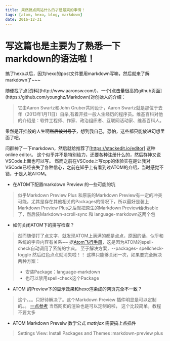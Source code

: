 ```yaml
---
title: 果然搞点网站什么的才是最爽的事情！
tags: [atom, hexo, blog, markdown]
date: 2016-12-31
---
```



写这篇也是主要为了熟悉一下markdown的语法啦！
===========

<p>搞了hexo以后，因为hexo的post文件要用markdown写嘛，然后就来了解markdown了~~~</p>
随便找了点[资料](http://www.aaronsw.com/)，一个[点击量很高的github页面](https://github.com/younghz/Markdown)对创始人的介绍：

>它由Aaron Swartz和John Gruber共同设计，Aaron Swartz就是那位于去年（2013年1月11日）自杀,有着开挂一般人生经历的程序员。维基百科对他的介绍是：软件工程师、作家、政治组织者、互联网活动家、维基百科人。

果然是开挂般的人生啊~~然后被封号了~~，想到我自己，恐怕，这些都只能放进幻想里面了吧。
<!--more-->

问群神了一下markdown，然后就给推荐了[https://stackedit.io/editor]
这种online editor。
这个似乎并不是特别给力，还要各种注册什么的，然后群神又说VSCode上面也可以写。
然而之前在VSCode上写cpp的体验实在是让我对VSCode已经丧失了各种信心，之前在知乎上有看到过ATOM的介绍，当时感觉不错，于是入坑ATOM。
- 在ATOM下配置markdown Preview 的一些可能的坑
> 似乎Markdown Preview Plus 和原装的Markdown Preview有一定的冲突可能，尤其是存在其他相关的Packages的情况下，所以最好是装上Markdown Preview Plus之后就把原生的Markdown Preview给disable了，然后装Markdown-scroll-sync 和 language-markdown这两个包

- 如何关闭ATOM下的拼写检查？

> 然而随便打了点文字，就发现ATOM上满满的都是点点，原因的话，似乎和系统的字典内容有关系~~
> 据[Atom飞行手册](https://wizardforcel.gitbooks.io/atom-flight-manual-zh-cn/content/2.12-Writing-in-Atom.html)，这是因为ATOM的spell-check自动调用了系统的字典。
> 至于解决方案，--packages-  spellcheck- toggle
> 然后红色点点就消失啦！！
> 这样只能够关闭一次，如果要完全解决
> 两种方案：
>- 安装Package：language-markdown
>- 也可以禁用spell-check这个Package

- ATOM 的Preview下的显示效果和hexo渲染成的网页完全不一致？

> 这个。。。只好待解决了。这个Markdown Preview 插件明显是可以定制的。。
> [一点参考](https://atom.io/packages/markdown-preview)
> 当然网页的渲染也是可以定制的啦， 这个比较简单，教程不要太多

- ATOM Markdown Preveiw 数学公式 $mathjax$ 需要搞上点插件
> Settings View: Install Packages and Themes
> :markdown-preview plus
